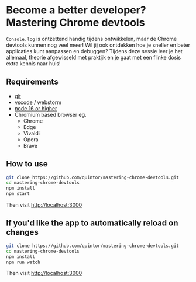 # Become a better developer? Mastering Chrome devtools

`Console.log` is ontzettend handig tijdens ontwikkelen, maar de Chrome devtools kunnen nog veel meer!
Wil jij ook ontdekken hoe je sneller en beter applicaties kunt aanpassen en debuggen?
Tijdens deze sessie leer je het allemaal, theorie afgewisseld met praktijk en je gaat met een flinke dosis
extra kennis naar huis!

## Requirements

- [git](https://git-scm.com/downloads)
- [vscode](https://code.visualstudio.com/) / webstorm
- [node 16 or higher](https://nodejs.org/en/download/)
- Chromium based browser eg.
  - Chrome
  - Edge
  - Vivaldi
  - Opera
  - Brave

## How to use

```bash
git clone https://github.com/quintor/mastering-chrome-devtools.git
cd mastering-chrome-devtools
npm install
npm start
```

Then visit [http://localhost:3000](http://localhost:3000)

## If you'd like the app to automatically reload on changes

```bash
git clone https://github.com/quintor/mastering-chrome-devtools.git
cd mastering-chrome-devtools
npm install
npm run watch
```

Then visit [http://localhost:3000](http://localhost:3000)
